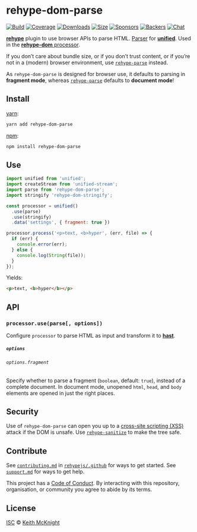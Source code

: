 # rehype-dom-parse

[![Build][build-badge]][build]
[![Coverage][coverage-badge]][coverage]
[![Downloads][downloads-badge]][downloads]
[![Size][size-badge]][size]
[![Sponsors][sponsors-badge]][collective]
[![Backers][backers-badge]][collective]
[![Chat][chat-badge]][chat]

[**rehype**][rehype] plugin to use browser APIs to parse HTML.
[Parser][] for [**unified**][unified].
Used in the [**rehype-dom** processor][processor].

If you don’t care about bundle size, or if you don’t trust content, or if you’re
not in a (modern) browser environment, use [`rehype-parse`][rehype-parse]
instead.

As `rehype-dom-parse` is designed for browser use, it defaults to parsing in
**fragment mode**, whereas [`rehype-parse`][rehype-parse] defaults to **document
mode**!

## Install

[yarn][]:

```sh
yarn add rehype-dom-parse
```

[npm][]:

```sh
npm install rehype-dom-parse
```

## Use

```js
import unified from 'unified';
import createStream from 'unified-stream';
import parse from 'rehype-dom-parse';
import stringify 'rehype-dom-stringify';

const processor = unified()
  .use(parse)
  .use(stringify)
  .data('settings', { fragment: true })

processor.process('<p>text, <b>hyper', (err, file) => {
  if (err) {
    console.error(err);
  } else {
    console.log(String(file));
  }
});
```

Yields:

```html
<p>text, <b>hyper</b></p>
```

## API

### `processor.use(parse[, options])`

Configure `processor` to parse HTML as input and transform it to
[**hast**][hast].

##### `options`

###### `options.fragment`

Specify whether to parse a fragment (`boolean`, default: `true`), instead of a
complete document.
In document mode, unopened `html`, `head`, and `body` elements are opened in
just the right places.

## Security

Use of `rehype-dom-parse` can open you up to a [cross-site scripting (XSS)][xss]
attack if the DOM is unsafe.
Use [`rehype-sanitize`][sanitize] to make the tree safe.

## Contribute

See [`contributing.md`][contributing] in [`rehypejs/.github`][health] for ways
to get started.
See [`support.md`][support] for ways to get help.

This project has a [Code of Conduct][coc].
By interacting with this repository, organisation, or community you agree to
abide by its terms.

## License

[ISC][license] © [Keith McKnight][author]

<!-- Definitions -->

[build-badge]: https://github.com/rehypejs/rehype-dom/workflows/main/badge.svg

[build]: https://github.com/rehypejs/rehype-dom/actions

[coverage-badge]: https://img.shields.io/codecov/c/github/rehypejs/rehype-dom.svg

[coverage]: https://codecov.io/github/rehypejs/rehype-dom

[downloads-badge]: https://img.shields.io/npm/dm/rehype-dom-parse.svg

[downloads]: https://www.npmjs.com/package/rehype-dom-parse

[size-badge]: https://img.shields.io/bundlephobia/minzip/rehype-dom-parse.svg

[size]: https://bundlephobia.com/result?p=rehype-dom-parse

[sponsors-badge]: https://opencollective.com/unified/sponsors/badge.svg

[backers-badge]: https://opencollective.com/unified/backers/badge.svg

[collective]: https://opencollective.com/unified

[chat-badge]: https://img.shields.io/badge/chat-discussions-success.svg

[chat]: https://github.com/rehypejs/rehype/discussions

[yarn]: https://yarnpkg.com/lang/en/docs/install

[npm]: https://docs.npmjs.com/cli/install

[author]: https://keith.mcknig.ht

[license]: https://github.com/rehypejs/rehype-dom/blob/main/license

[health]: https://github.com/rehypejs/.github

[contributing]: https://github.com/rehypejs/.github/blob/HEAD/contributing.md

[support]: https://github.com/rehypejs/.github/blob/HEAD/support.md

[coc]: https://github.com/rehypejs/.github/blob/HEAD/code-of-conduct.md

[unified]: https://github.com/unifiedjs/unified

[processor]: https://github.com/rehypejs/rehype/blob/HEAD/packages/rehype

[parser]: https://github.com/unifiedjs/unified#processorparser

[hast]: https://github.com/syntax-tree/hast

[rehype]: https://github.com/rehypejs/rehype

[rehype-parse]: https://github.com/rehypejs/rehype/tree/HEAD/packages/rehype-parse

[xss]: https://en.wikipedia.org/wiki/Cross-site_scripting

[sanitize]: https://github.com/rehypejs/rehype-sanitize
